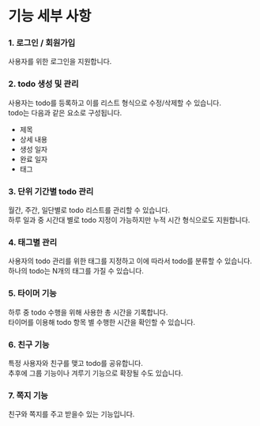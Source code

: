 # 기능 세부 사항

### 1. 로그인 / 회원가입

사용자를 위한 로그인을 지원합니다.

### 2. todo 생성 및 관리

사용자는 todo를 등록하고 이를 리스트 형식으로 수정/삭제할 수 있습니다. <br>
todo는 다음과 같은 요소로 구성됩니다.

* 제목
* 상세 내용
* 생성 일자
* 완료 일자
* 태그

### 3. 단위 기간별 todo 관리

월간, 주간, 일단별로 todo 리스트를 관리할 수 있습니다.<br>
하루 일과 중 시간대 별로 todo 지정이 가능하지만 누적 시간 형식으로도 지원합니다.

### 4. 태그별 관리

사용자의 todo 관리를 위한 태그를 지정하고 이에 따라서 todo를 분류할 수 있습니다. <br>
하나의 todo는 N개의 태그를 가질 수 있습니다.

### 5. 타이머 기능

하루 중 todo 수행을 위해 사용한 총 시간을 기록합니다.<br>
타이머를 이용해 todo 항목 별 수행한 시간을 확인할 수 있습니다.

### 6. 친구 기능

특정 사용자와 친구를 맺고 todo를 공유합니다. <br>
추후에 그룹 기능이나 겨루기 기능으로 확장될 수도 있습니다.

### 7. 쪽지 기능

친구와 쪽지를 주고 받을수 있는 기능입니다.